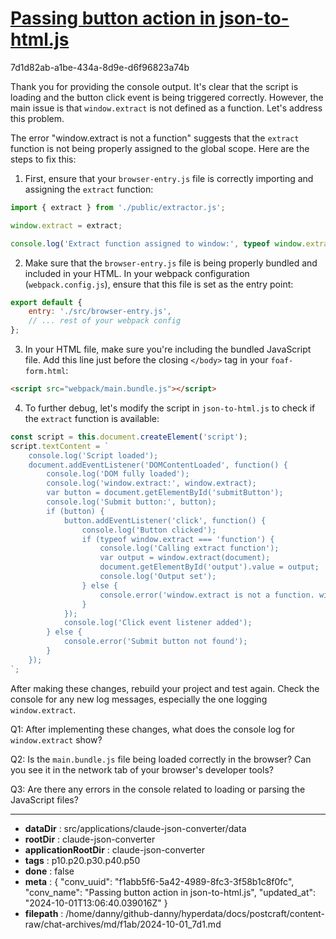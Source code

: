 # [Passing button action in json-to-html.js](https://claude.ai/chat/f1abb5f6-5a42-4989-8fc3-3f58b1c8f0fc)

7d1d82ab-a1be-434a-8d9e-d6f96823a74b

 Thank you for providing the console output. It's clear that the script is loading and the button click event is being triggered correctly. However, the main issue is that `window.extract` is not defined as a function. Let's address this problem.

The error "window.extract is not a function" suggests that the `extract` function is not being properly assigned to the global scope. Here are the steps to fix this:

1. First, ensure that your `browser-entry.js` file is correctly importing and assigning the `extract` function:

```javascript
import { extract } from './public/extractor.js';

window.extract = extract;

console.log('Extract function assigned to window:', typeof window.extract);
```

2. Make sure that the `browser-entry.js` file is being properly bundled and included in your HTML. In your webpack configuration (`webpack.config.js`), ensure that this file is set as the entry point:

```javascript
export default {
    entry: './src/browser-entry.js',
    // ... rest of your webpack config
};
```

3. In your HTML file, make sure you're including the bundled JavaScript file. Add this line just before the closing `</body>` tag in your `foaf-form.html`:

```html
<script src="webpack/main.bundle.js"></script>
```

4. To further debug, let's modify the script in `json-to-html.js` to check if the `extract` function is available:

```javascript
const script = this.document.createElement('script');
script.textContent = `
    console.log('Script loaded');
    document.addEventListener('DOMContentLoaded', function() {
        console.log('DOM fully loaded');
        console.log('window.extract:', window.extract);
        var button = document.getElementById('submitButton');
        console.log('Submit button:', button);
        if (button) {
            button.addEventListener('click', function() {
                console.log('Button clicked');
                if (typeof window.extract === 'function') {
                    console.log('Calling extract function');
                    var output = window.extract(document);
                    document.getElementById('output').value = output;
                    console.log('Output set');
                } else {
                    console.error('window.extract is not a function. window.extract:', window.extract);
                }
            });
            console.log('Click event listener added');
        } else {
            console.error('Submit button not found');
        }
    });
`;
```

After making these changes, rebuild your project and test again. Check the console for any new log messages, especially the one logging `window.extract`.

Q1: After implementing these changes, what does the console log for `window.extract` show?

Q2: Is the `main.bundle.js` file being loaded correctly in the browser? Can you see it in the network tab of your browser's developer tools?

Q3: Are there any errors in the console related to loading or parsing the JavaScript files?

---

* **dataDir** : src/applications/claude-json-converter/data
* **rootDir** : claude-json-converter
* **applicationRootDir** : claude-json-converter
* **tags** : p10.p20.p30.p40.p50
* **done** : false
* **meta** : {
  "conv_uuid": "f1abb5f6-5a42-4989-8fc3-3f58b1c8f0fc",
  "conv_name": "Passing button action in json-to-html.js",
  "updated_at": "2024-10-01T13:06:40.039016Z"
}
* **filepath** : /home/danny/github-danny/hyperdata/docs/postcraft/content-raw/chat-archives/md/f1ab/2024-10-01_7d1.md
